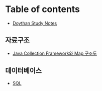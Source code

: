 # Table of contents

* [Doythan Study Notes](README.md)

## 자료구조

* [Java Collection Framework와 Map 구조도](undefined/java-collection-framework-map.md)

## 데이터베이스

* [SQL](undefined-1/sql.md)
